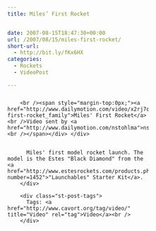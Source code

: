 ```yaml
---
title: Miles’ First Rocket


date: 2007-08-15T18:47:30+00:00
url: /2007/08/15/miles-first-rocket/
short-url:
  - http://bit.ly/fKx6HX
categories:
  - Rockets
  - VideoPost

---
```

<div class='microid-mailto+http:sha1:1f91d021f693e58f8f730a1d004ee26cc77ff42a'>
  <div style="margin-bottom:25px;margin-top:25px;">
    <div style="width:320px;text-align:left;">
      
        <br /><span style="margin-top:0px;"><a href="http://www.dailymotion.com/video/x2rj7o_miles-first-rocket_family">Miles' First Rocket</a><br />Video sent by <a href="http://www.dailymotion.com/nstohlma">nstohlma</a><br /></span></div> </div> 
        
        
          Miles' first model rocket launch. The model is the Estes "Black Diamond" from the <a href="http://www.estesrockets.com/products.php?number=1452">"Launchables" Starter Kit</a>.
        </div> 
        
        <div class="st-post-tags">
          Tags: <a href="http://www.cavort.org/tag/video/" title="Video" rel="tag">Video</a><br />
        </div>